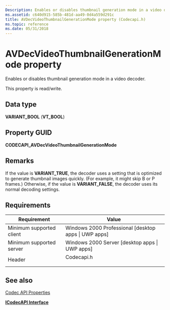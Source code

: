 ```yaml
---
Description: Enables or disables thumbnail generation mode in a video decoder.
ms.assetid: c640d915-585b-481d-aa49-0d4a559d291c
title: AVDecVideoThumbnailGenerationMode property (Codecapi.h)
ms.topic: reference
ms.date: 05/31/2018
---
```


# AVDecVideoThumbnailGenerationMode property

Enables or disables thumbnail generation mode in a video decoder.

This property is read/write.

## Data type

**VARIANT\_BOOL** (**VT\_BOOL**)

## Property GUID

**CODECAPI\_AVDecVideoThumbnailGenerationMode**

## Remarks

If the value is **VARIANT\_TRUE**, the decoder uses a setting that is optimized to generate thumbnail images quickly. (For example, it might skip B or P frames.) Otherwise, if the value is **VARIANT\_FALSE**, the decoder uses its normal decoding settings.

## Requirements



| Requirement | Value |
|-------------------------------------|---------------------------------------------------------------------------------------|
| Minimum supported client<br/> | Windows 2000 Professional \[desktop apps \| UWP apps\]<br/>                     |
| Minimum supported server<br/> | Windows 2000 Server \[desktop apps \| UWP apps\]<br/>                           |
| Header<br/>                   | <dl> <dt>Codecapi.h</dt> </dl> |



## See also

<dl> <dt>

[Codec API Properties](codec-api-properties.md)
</dt> <dt>

[**ICodecAPI Interface**](/windows/desktop/api/Strmif/nn-strmif-icodecapi)
</dt> </dl>

 

 





